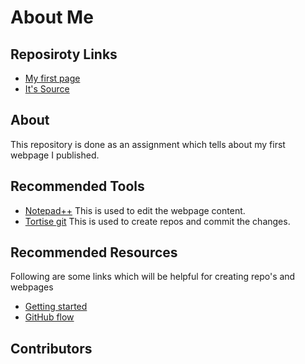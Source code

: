 # About Me

## Reposiroty Links

- [My first page](https://redhug.github.io/working-with-markdown)
- [It's Source](https://github.com/redhug/working-with-markdown)

## About

This repository is done as an assignment which tells about my first webpage I published.

## Recommended Tools

- [Notepad++](https://notepad-plus-plus.org/download/v7.6.2.html) This is used to edit the webpage content.
- [Tortise git](https://tortoisegit.org/download) This is used to create repos and commit the changes.

## Recommended Resources

Following are some links which will be helpful for creating repo's and webpages

- [Getting started](https://guides.github.com/features/pages/)
- [GitHub flow](https://guides.github.com/introduction/flow/)

## Contributors

